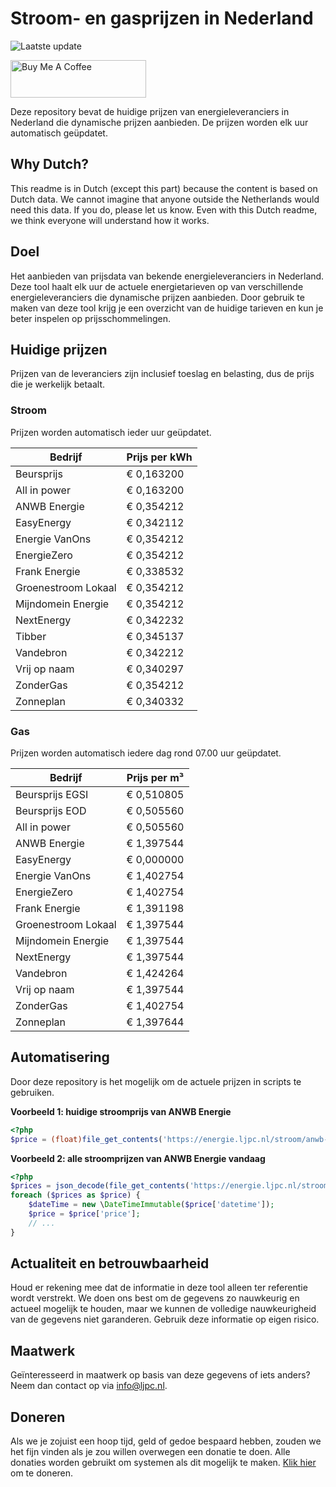 # Stroom- en gasprijzen in Nederland

![Laatste update](https://img.shields.io/badge/laatste%20update-2025--02--14%2021%3A00%20CET-brightgreen)

<a href="https://www.buymeacoffee.com/Lars-" target="_blank"><img src="https://cdn.buymeacoffee.com/buttons/v2/default-orange.png" alt="Buy Me A Coffee" height="60" style="height: 60px !important;width: 217px !important;" ></a>

Deze repository bevat de huidige prijzen van energieleveranciers in Nederland die dynamische prijzen aanbieden. De prijzen worden elk uur automatisch geüpdatet.

## Why Dutch?

This readme is in Dutch (except this part) because the content is based on Dutch data. We cannot imagine that anyone outside the Netherlands would need this data. If you do, please let us know. Even with this Dutch readme, we think
everyone will understand how it works.

## Doel

Het aanbieden van prijsdata van bekende energieleveranciers in Nederland. Deze tool haalt elk uur de actuele energietarieven op van verschillende energieleveranciers die dynamische prijzen aanbieden. Door gebruik te maken van deze tool
krijg je een overzicht van de huidige tarieven en kun je beter inspelen op prijsschommelingen.

## Huidige prijzen

Prijzen van de leveranciers zijn inclusief toeslag en belasting, dus de prijs die je werkelijk betaalt.

### Stroom

Prijzen worden automatisch ieder uur geüpdatet.

 Bedrijf | Prijs per kWh 
---------|---------------
Beursprijs | € 0,163200
All in power | € 0,163200
ANWB Energie | € 0,354212
EasyEnergy | € 0,342112
Energie VanOns | € 0,354212
EnergieZero | € 0,354212
Frank Energie | € 0,338532
Groenestroom Lokaal | € 0,354212
Mijndomein Energie | € 0,354212
NextEnergy | € 0,342232
Tibber | € 0,345137
Vandebron | € 0,342212
Vrij op naam | € 0,340297
ZonderGas | € 0,354212
Zonneplan | € 0,340332


### Gas

Prijzen worden automatisch iedere dag rond 07.00 uur geüpdatet.

 Bedrijf | Prijs per m³ 
---------|--------------
Beursprijs EGSI | € 0,510805
Beursprijs EOD | € 0,505560
All in power | € 0,505560
ANWB Energie | € 1,397544
EasyEnergy | € 0,000000
Energie VanOns | € 1,402754
EnergieZero | € 1,402754
Frank Energie | € 1,391198
Groenestroom Lokaal | € 1,397544
Mijndomein Energie | € 1,397544
NextEnergy | € 1,397544
Vandebron | € 1,424264
Vrij op naam | € 1,397544
ZonderGas | € 1,402754
Zonneplan | € 1,397644


## Automatisering

Door deze repository is het mogelijk om de actuele prijzen in scripts te gebruiken.

**Voorbeeld 1: huidige stroomprijs van ANWB Energie**

```php
<?php
$price = (float)file_get_contents('https://energie.ljpc.nl/stroom/anwb-energie-nu.txt');

```

**Voorbeeld 2: alle stroomprijzen van ANWB Energie vandaag**

```php
<?php
$prices = json_decode(file_get_contents('https://energie.ljpc.nl/stroom/all-in-power-vandaag.json'),true);
foreach ($prices as $price) {
    $dateTime = new \DateTimeImmutable($price['datetime']);
    $price = $price['price'];
    // ...
}
```

## Actualiteit en betrouwbaarheid

Houd er rekening mee dat de informatie in deze tool alleen ter referentie wordt verstrekt. We doen ons best om de gegevens zo nauwkeurig en actueel mogelijk te houden, maar we kunnen de volledige nauwkeurigheid van de gegevens niet
garanderen. Gebruik deze informatie op eigen risico.

## Maatwerk

Geïnteresseerd in maatwerk op basis van deze gegevens of iets anders? Neem dan contact op
via [info@ljpc.nl](mailto:info@ljpc.nl?subject=Energie%20prijzen).

## Doneren

Als we je zojuist een hoop tijd, geld of gedoe bespaard hebben, zouden we het fijn vinden als je zou willen overwegen een
donatie te doen. Alle donaties worden gebruikt om systemen als dit mogelijk te
maken. [Klik hier](https://www.buymeacoffee.com/Lars-) om te doneren.
